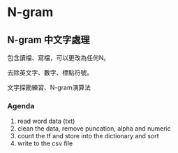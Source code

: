 # N-gram
## N-gram 中文字處理  

包含讀檔、寫檔，可以更改為任何N。   

去除英文字、數字、標點符號。

文字探勘練習、N-gram演算法  

### Agenda
1. read word data (txt)
2. clean the data, remove puncation, alpha and numeric
3. count the tf and store into the dictionary and sort
4. write to the csv file
